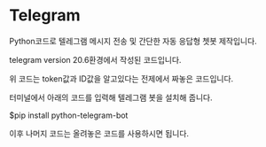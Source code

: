 # Telegram

Python코드로 텔레그램 메시지 전송 및 간단한 자동 응답형 쳇봇 제작입니다.

telegram version 20.6환경에서 작성된 코드입니다.

위 코드는 token값과 ID값을 알고있다는 전제에서 짜놓은 코드입니다.

터미널에서 아래의 코드를 입력해 텔레그램 봇을 설치해 줍니다.

$pip install python-telegram-bot

이후 나머지 코드는 올려놓은 코드를 사용하시면 됩니다.
